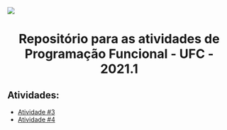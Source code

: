 ![](https://i.imgur.com/HdCt6QV.png)
# <p align="center">Repositório para as atividades de **Programação Funcional - UFC -  2021.1**<p align="center">
## Atividades:
- [Atividade #3](/%233)
- [Atividade #4](/%234)